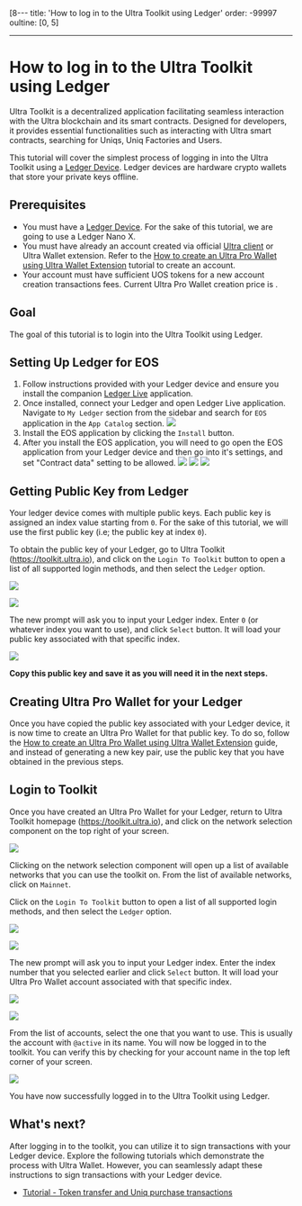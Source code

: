 [8---
title: 'How to log in to the Ultra Toolkit using Ledger'
order: -99997
oultine: [0, 5]

---

# How to log in to the Ultra Toolkit using Ledger

Ultra Toolkit is a decentralized application facilitating seamless interaction with the Ultra blockchain and its smart contracts. Designed for developers, it provides essential functionalities such as interacting with Ultra smart contracts, searching for Uniqs, Uniq Factories and Users.

This tutorial will cover the simplest process of logging in into the Ultra Toolkit using a [Ledger Device](https://www.ledger.com).
Ledger devices are hardware crypto wallets that store your private keys offline.

## Prerequisites

-   You must have a [Ledger Device](https://www.ledger.com). For the sake of this tutorial, we are going to use a Ledger Nano X.
-   You must have already an account created via official [Ultra client](https://ultra.io/) or Ultra Wallet extension. Refer to the [How to create an Ultra Pro Wallet using Ultra Wallet Extension](../guides/how-to-create-ultra-pro-wallet.md) tutorial to create an account.
-   Your account must have sufficient UOS tokens for a new account creation transactions fees. Current Ultra Pro Wallet creation price is <OracleConversion :amount="2.0" scope="......2nf5.o4" :param="70000" />.

## Goal

The goal of this tutorial is to login into the Ultra Toolkit using Ledger.

## Setting Up Ledger for EOS

1. Follow instructions provided with your Ledger device and ensure you install the companion [Ledger Live](https://www.ledger.com/ledger-live) application.
2. Once installed, connect your Ledger and open Ledger Live application. Navigate to `My Ledger` section from the sidebar and search for `EOS` application in the `App Catalog` section.
   ![](./images/ledger-search-eos-app.png)
3. Install the EOS application by clicking the `Install` button.
4. After you install the EOS application, you will need to go open the EOS application from your Ledger device and then go into it's settings, and set "Contract data" setting to be allowed.
   ![](./images/ledger1.jpg)
   ![](./images/ledger2.jpg)
   ![](./images/ledger3.jpg)

## Getting Public Key from Ledger

Your ledger device comes with multiple public keys. Each public key is assigned an index value starting from `0`. For the sake of this tutorial, we will use the first public key (i.e; the public key at index `0`).

To obtain the public key of your Ledger, go to Ultra Toolkit (https://toolkit.ultra.io), and
click on the `Login To Toolkit` button to open a list of all supported login methods, and then select the `Ledger` option.

![](../fundamentals/images/toolkit-login-button.png)

![](./images/toolkit-login-options-ledger.png)

The new prompt will ask you to input your Ledger index. Enter `0` (or whatever index you want to use), and click `Select` button. It will load your public key associated with that specific index.

![](./images/toolkit-legder-login-show-pub-key.png)

**Copy this public key and save it as you will need it in the next steps.**

## Creating Ultra Pro Wallet for your Ledger

Once you have copied the public key associated with your Ledger device, it is now time to create an Ultra Pro Wallet for that public key. To do so, follow the [How to create an Ultra Pro Wallet using Ultra Wallet Extension](../guides/how-to-create-ultra-pro-wallet.md#create-an-ultra-pro-wallet) guide, and instead of generating a new key pair, use the public key that you have obtained in the previous steps.

## Login to Toolkit

Once you have created an Ultra Pro Wallet for your Ledger, return to Ultra Toolkit homepage (https://toolkit.ultra.io), and click on the network selection component on the top right of your screen.

![](../fundamentals/images/toolkit-network-selection.png)

Clicking on the network selection component will open up a list of available networks that you can use the toolkit on. From the list of available networks, click on `Mainnet`.

Click on the `Login To Toolkit` button to open a list of all supported login methods, and then select the `Ledger` option.

![](../fundamentals/images/toolkit-login-button.png)

![](./images/toolkit-login-options-ledger.png)

The new prompt will ask you to input your Ledger index. Enter the index number that you selected earlier and click `Select` button. It will load your Ultra Pro Wallet account associated with that specific index.

![](./images/toolkit-ledger-login-index.png)

![](./images/toolkit-ledger-account-selection.png)

From the list of accounts, select the one that you want to use. This is usually the account with `@active` in its name. You will now be logged in to the toolkit. You can verify this by checking for your account name in the top left corner of your screen.

![](./images/toolkit-login-account-name.png)

You have now successfully logged in to the Ultra Toolkit using Ledger.

## What's next?

After logging in to the toolkit, you can utilize it to sign transactions with your Ledger device. Explore the following tutorials which demonstrate the process with Ultra Wallet. However, you can seamlessly adapt these instructions to sign transactions with your Ledger device.

-   [Tutorial - Token transfer and Uniq purchase transactions](../fundamentals/tutorial-token-transfer-and-nft-purchase.md)
